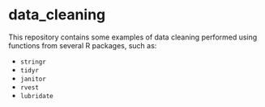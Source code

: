 # data_cleaning

This repository contains some examples of data cleaning performed using functions from several R packages, such as:

* `stringr`
* `tidyr`
* `janitor`
* `rvest`
* `lubridate`
